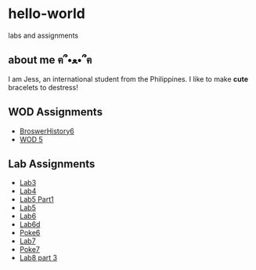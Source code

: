 # hello-world
labs and assignments

## about me ฅ՞•ﻌ•՞ฅ
I am Jess, an international student from the Philippines. I like to make **cute** bracelets to destress!

## WOD Assignments
+ [BroswerHistory6](WODs/BrowserHistory6/index.html)
+ [WOD 5](WODs/SmartPhoneProducts1_1_variables/SmartPhoneProducts1_1/products_display.html)

## Lab Assignments
+ [Lab3](Lab3/SmartPhoneProducts1_1/index.html)
+ [Lab4](Lab4/SmartPhoneProducts1_2/products_display.html)
+ [Lab5 Part1](Lab5/lab5.html)
+ [Lab5](Lab5/SmartPhoneProducts1_3/products_display.html)
+ [Lab6](Lab6/SmartPhoneProducts1_4/products_display.html)
+ [Lab6d](Lab6/SmartPhoneProducts1_4/lab6d.html)
+ [Poke6](Invoice1/invoice.html)
+ [Lab7](Lab7/lab7.html)
+ [Poke7](Invoice2/invoice2.html)
+ [Lab8 part 3](Lab8/lab8ex3.html)
